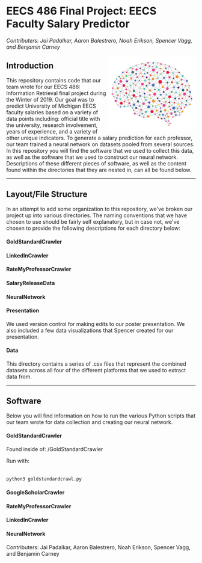 # EECS 486 Final Project: EECS Faculty Salary Predictor

*Contributers: Jai Padalkar, Aaron Balestrero, Noah Erikson, Spencer Vagg, and Benjamin Carney*

<a href="rel"><img src="/NeuralNetwork.png" align="right" height="200" width="233" ></a>



## Introduction

This repository contains code that our team wrote for our EECS 486: Information Retrieval final project during the Winter of
2019. Our goal was to predict University of Michigan EECS faculty salaries based on a variety of data points including:
official title with the university, research involvement, years of experience, and a variety of other unique indicators. To
generate a salary prediction for each professor, our team trained a neural network on datasets pooled from several sources.
In this repository you will find the software that we used to collect this data, as well as the software that we used to
construct our neural network. Descriptions of these different pieces of software, as well as the content found within the
directories that they are nested in, can all be found below.

---

## Layout/File Structure

In an attempt to add some organization to this repository, we've broken our project up into various directories. The naming
conventions that we have chosen to use should be fairly self explanatory, but in case not, we've chosen to provide the
following descriptions for each directory below:

#### GoldStandardCrawler

#### LinkedInCrawler

#### RateMyProfessorCrawler

#### SalaryReleaseData

#### NeuralNetwork

#### Presentation

We used version control for making edits to our poster presentation.  We also included a few data visualizations that Spencer created for our presentation.

#### Data

This directory contains a series of .csv files that represent the combined datasets across all four of the different
platforms that we used to extract data from.

---

## Software

Below you will find information on how to run the various Python scripts that our team wrote for data collection and creating our neural network.

#### GoldStandardCrawler

Found inside of: /GoldStandardCrawler

Run with:

```python

python3 goldstandardcrawl.py 

```

#### GoogleScholarCrawler

#### RateMyProfessorCrawler

#### LinkedInCrawler

#### NeuralNetwork


Contributers: Jai Padalkar, Aaron Balestrero, Noah Erikson, Spencer Vagg, and Benjamin Carney
